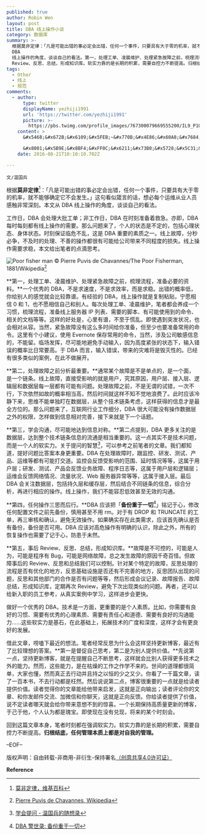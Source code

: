 ```yaml
---
published: true
author: Robin Wen
layout: post
title: DBA 线上操作小谈
category: 数据库
summary: >-
  根据莫非定律：「凡是可能出错的事必定会出错，任何一个事件，只要具有大于零的机率，就不能够确定它不会发生。」这句看似箴言的话，想必每个运维从业人员感触非常深刻。本文从
  DBA
  线上操作的角度，谈谈自己的看法。第一，处理工单、凌晨维护、处理紧急故障之前，梳理流程，准备必要的资料。第二，处理故障之前分析最重要。第三，学会沟通，尽可能地达到信息对称。第四，任何操作三思而后行。第五，事后
  Review、反思、总结，形成知识库。软实力靠的是长期的积累，需要自控力不断提高。归根结底，任何管理本质上都是对自我的管理。
tags:
  - Other
  - 线上
  - 规范
comments:
  - author:
      type: twitter
      displayName: yezhiji1991
      url: 'https://twitter.com/yezhiji1991'
      picture: >-
        https://pbs.twimg.com/profile_images/767300079669555200/IL9_P1Oo_bigger.jpg
    content: >
      &#x5468;&#x672B;&#x6109;&#x5FEB;~&#x770B;&#x4E86;&#x60A8;&#x7684;innodb_trx&#x7684;&#x6587;&#x7AE0;&#x540E;&#xFF0C;&#x7A81;&#x7136;&#x53D1;&#x73B0;&#x4E86;&#x8FD9;&#x7BC7;&#x6587;&#x7AE0;&#xFF01;

      &#x8001;&#x5B9E;&#x8BF4;&#xFF0C;&#x6211;&#x73B0;&#x5728;&#x5C31;&#x662F;&#x4E2A;DBA&#x65B0;&#x4EBA;&#x3002;&#x3002;&#x6CA1;&#x6709;&#x624E;&#x5B9E;&#x7684;&#x57FA;&#x7840;&#xFF0C;&#x4E5F;&#x6CA1;&#x6709;&#x79EF;&#x7D2F;&#x7684;&#x7ECF;&#x9A8C;&#xFF0C;&#x6240;&#x4EE5;&#x5F88;&#x591A;&#x90FD;&#x4E0D;&#x61C2;&#xFF0C;&#x6700;&#x8FD1;&#x5728;&#x505A;&#x5DE5;&#x5355;&#xFF0C;&#x770B;&#x5230;&#x60A8;&#x7684;&#x6587;&#x5B57;&#x6709;&#x611F;&#x800C;&#x53D1;&#x5440;~&#x53EF;&#x662F;&#x6211;&#x60F3;&#x6210;&#x4E3A;&#xFF0C;&#x9996;&#x5148;&#x662F;&#x4E2A;&#x5408;&#x683C;&#x7684;DBA&#xFF01;&#x4E4B;&#x524D;&#x89C9;&#x5F97;&#x5F88;easy&#xFF0C;&#x540E;&#x6765;&#x53D1;&#x73B0;&#x81EA;&#x5DF1;&#x9519;&#x7684;&#x591A;&#x79BB;&#x8C31;&#x3002;&#x4E0D;&#x8FC7;&#x4E0D;&#x4F1A;&#x653E;&#x5F03;&#x4E86;~&#x52A0;&#x6CB9;&#x5427;&#xFF01;&#x6587;&#x5B57;&#x5199;&#x7684;&#x5F88;&#x597D;&#xFF0C;&#x575A;&#x6301;&#x5199;&#x4E0B;&#x53BB;&#x54E6;&#xFF01;
    date: 2016-08-21T10:10:10.702Z

---
```


`文/温国兵`

根据**莫非定律**[^1]：「凡是可能出错的事必定会出错，任何一个事件，只要具有大于零的机率，就不能够确定它不会发生。」这句看似箴言的话，想必每个运维从业人员感触非常深刻。本文从 DBA 线上操作的角度，谈谈自己的看法。

工作日，DBA 会处理大批工单；非工作日，DBA 在时刻准备着救急。亦即，DBA 每时每刻都有线上操作的需要。那么问题来了，个人的状态是不定的，包括心理状态、身体状态。时刻保证临危不乱，这是 DBA 重要的素质之一。线上故障，分秒必争，不及时的处理、不善的操作都很有可能给公司带来不同程度的损失。线上操作需要求稳，本文给出笔者的点滴思考。

![Poor fisher man](http://i.imgur.com/7YENDfX.jpg)
© Pierre Puvis de Chavannes/The Poor Fisherman, 1881/Wikipedia[^2]

**第一，处理工单、凌晨维护、处理紧急故障之前，梳理流程，准备必要的资料。**一个优秀的 DBA，不是求速度，不是求效率，而是求稳。出错的概率低，你给别人的感觉就会比较靠谱。有经验的 DBA，线上操作就是复制粘贴，宁愿相信 0 和 1，也不愿相信自己和别人。每次处理工单、凌晨维护，笔者都会养成一个习惯，梳理流程，准备线上服务器 IP 列表、需要的脚本、有可能使用到的命令、相关的文档等等。这样的好处是，心里有谱，不至于慌乱。即使遇到突发状况，也会相对从容。当然，紧急故障没有这么多时间给你准备，但至少也要准备常用的命令。这里有个小建议，使用 Evernote 保存常用的命令，当然，涉及公司敏感信息的，不能留。临场发挥，尽可能地避免手动输入，因为高度紧张的状态下，输入错误的概率比日常要高。于 DBA 而言，输入错误，带来的灾难将是毁灭性的。已经有很多类似的案例，在此不做展开。

**第二，处理故障之前分析最重要。**通常某个故障是不是单点的，是一个面，是一个链条。线上故障，直接受影响的就是用户，究其原因，用户层、接入层、逻辑层和数据层每一层都有可能有问题。处理故障之前，不是无谓的试错，一次不行，下次依然如故的概率相当高，然后时间就这样不知不觉地浪费了。此时应该冷静下来，思维不能单独盯在数据层，从整个技术链条考虑，这样获得的信息才是最全方位的。那么问题来了，互联网行业工作细分，DBA 很大可能没有操作数据层之外的权限，怎样做到信息相对完善，接下来就是下一个话题。

**第三，学会沟通，尽可能地达到信息对称。**第二点提到，DBA 更多关注的是数据层，达到整个技术链条信息的流通是相当重要的。这一点其实不是技术问题，而是一个人的软实力。关于提问的智慧[^3]，可以参考之前笔者的文章。我们都知道，提好问题比答案本身更重要。DBA 在处理故障时，跟监控、研发、测试、产品、运维等都有可能打交道。监控会反馈受影响的范围、延时情况等等，这属于用户层；研发、测试、产品会反馈业务故障、程序日志等，这属于用户层和逻辑层；运维会反馈网络情况、流量状况、Web 服务器异常等等，这属于接入层。最后 DBA 会关注数据层，包括持久层和缓存层，然后结合不同链条的信息，综合分析，再进行相应的操作。线上操作，我们不能容忍低效甚至无效的沟通。

**第四，任何操作三思而后行。**DBA 应该把「**备份重于一切**[^4]」铭记于心，修改任何配置文件之前先备份，慎用甚至不用 rm。对于有 DROP 和 TRUNCATE 的工单，再三审核和确认，避免无效操作。如果确实存在此类需求，应该首先确认是否有备份，备份是否可用。DBA 应该对高危操作有明确的认识，除此之外，所有的恢复操作也需要了记于心，防患于未然。

**第五，事后 Review、反思、总结，形成知识库。**故障是不可控的，可能是人为，可能是程序有 Bug，可能是网络故障，总之发生故障的原因千奇百怪。但故障事后的 Review、反思和总结我们可以控制。针对某个特定的故障，反思处理的流程是否有优化的地方，反思基础设施是否还有不完善的地方，反思团队出现的问题，反思和其他部门的合作是否有问题等等，然后形成会议记录、故障报告、故障总结，形成知识库，定期再次 Review，避免下次出现类似的问题。再者，还可以给新入职的员工参考，从真实案例中学习，这样进步会更快。

做好一个优秀的 DBA，技术是一方面，更重要的是个人素质。比如，你需要有良好的习惯、需要有优秀的心理素质、需要有责任心和道德、需要有良好的沟通能力……这些软实力是基石，在此基础上，拓展技术的广度和深度，这样才会有更良好的发展。

借此文章，唠嗑下最近的想法。笔者经常反思为什么会这样坚持更新博客，最近有了比较理想的答案。**第一是督促自己思考，第二是为别人提供价值。**先说第一点，坚持更新博客，就是在提醒自己不断思考，这样就会比别人获得更多技术之外的能力。然而，这些能力，是在枯燥的工作之作学不来的。世间的道理都很简单，大家也懂，然而真正去行动并且持之以恒的少之又少。你看了一千篇文章，读了一百本书，不去行动都是枉然。然后说说第二点，博客很重要的一点就是给读者提供价值。读者觉得你的文章能给他带来启发，这就是正向输出；读者评论你的文章、和你发邮件交流、加微信和你聊天，这就是正向反馈。你给读者提供了价值，说不定读者哪天就会给你带来意想不到的惊喜。一个长期保持高质量更新的博客，于己于他，个人认为都是瑰宝。即使现在没有兑现，将来的某个时刻会。

回到这篇文章本身，笔者时刻都在强调软实力。软实力靠的是长期的积累，需要自控力不断提高。**归根结底，任何管理本质上都是对自我的管理。**

–EOF–

版权声明：自由转载-非商用-非衍生-保持署名<a href="http://creativecommons.org/licenses/by-nc-nd/4.0/deed.zh" target="_blank">（创意共享4.0许可证）</a>

**Reference**

[^1]: [莫非定律，维基百科](https://zh.wikipedia.org/wiki/摩菲定理)
[^2]: [Pierre Puvis de Chavannes, Wikipedia](https://en.wikipedia.org/wiki/Pierre_Puvis_de_Chavannes)
[^3]: [学会提问 - 温国兵的随想录](https://dbarobin.com/2015/08/15/asking-the-right-questions/)
[^4]: [DBA 警世录: 备份重于一切](http://www.eygle.com/archives/2006/10/backup_backup_backup.html)
